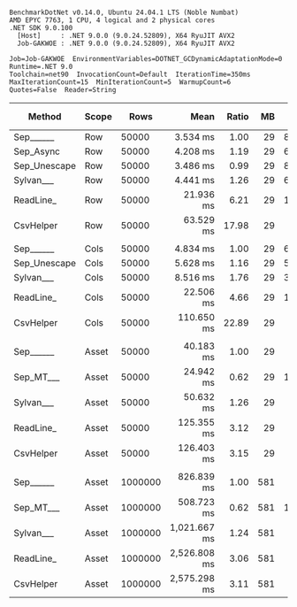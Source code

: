 ```

BenchmarkDotNet v0.14.0, Ubuntu 24.04.1 LTS (Noble Numbat)
AMD EPYC 7763, 1 CPU, 4 logical and 2 physical cores
.NET SDK 9.0.100
  [Host]     : .NET 9.0.0 (9.0.24.52809), X64 RyuJIT AVX2
  Job-GAKWOE : .NET 9.0.0 (9.0.24.52809), X64 RyuJIT AVX2

Job=Job-GAKWOE  EnvironmentVariables=DOTNET_GCDynamicAdaptationMode=0  Runtime=.NET 9.0  
Toolchain=net90  InvocationCount=Default  IterationTime=350ms  
MaxIterationCount=15  MinIterationCount=5  WarmupCount=6  
Quotes=False  Reader=String  

```
| Method       | Scope | Rows    | Mean         | Ratio | MB  | MB/s   | ns/row | Allocated     | Alloc Ratio |
|------------- |------ |-------- |-------------:|------:|----:|-------:|-------:|--------------:|------------:|
| Sep______    | Row   | 50000   |     3.534 ms |  1.00 |  29 | 8230.8 |   70.7 |       1.02 KB |        1.00 |
| Sep_Async    | Row   | 50000   |     4.208 ms |  1.19 |  29 | 6911.2 |   84.2 |       1.03 KB |        1.00 |
| Sep_Unescape | Row   | 50000   |     3.486 ms |  0.99 |  29 | 8343.7 |   69.7 |       1.02 KB |        1.00 |
| Sylvan___    | Row   | 50000   |     4.441 ms |  1.26 |  29 | 6548.8 |   88.8 |       7.67 KB |        7.48 |
| ReadLine_    | Row   | 50000   |    21.936 ms |  6.21 |  29 | 1325.9 |  438.7 |    88608.3 KB |   86,496.56 |
| CsvHelper    | Row   | 50000   |    63.529 ms | 17.98 |  29 |  457.8 | 1270.6 |      20.12 KB |       19.64 |
|              |       |         |              |       |     |        |        |               |             |
| Sep______    | Cols  | 50000   |     4.834 ms |  1.00 |  29 | 6016.6 |   96.7 |       1.03 KB |        1.00 |
| Sep_Unescape | Cols  | 50000   |     5.628 ms |  1.16 |  29 | 5168.0 |  112.6 |       1.04 KB |        1.00 |
| Sylvan___    | Cols  | 50000   |     8.516 ms |  1.76 |  29 | 3415.3 |  170.3 |       7.68 KB |        7.44 |
| ReadLine_    | Cols  | 50000   |    22.506 ms |  4.66 |  29 | 1292.4 |  450.1 |   88608.29 KB |   85,841.90 |
| CsvHelper    | Cols  | 50000   |   110.650 ms | 22.89 |  29 |  262.9 | 2213.0 |     445.93 KB |      432.01 |
|              |       |         |              |       |     |        |        |               |             |
| Sep______    | Asset | 50000   |    40.183 ms |  1.00 |  29 |  723.8 |  803.7 |   13803.91 KB |        1.00 |
| Sep_MT___    | Asset | 50000   |    24.942 ms |  0.62 |  29 | 1166.1 |  498.8 |   13852.97 KB |        1.00 |
| Sylvan___    | Asset | 50000   |    50.632 ms |  1.26 |  29 |  574.5 | 1012.6 |   13962.27 KB |        1.01 |
| ReadLine_    | Asset | 50000   |   125.355 ms |  3.12 |  29 |  232.0 | 2507.1 |  102134.79 KB |        7.40 |
| CsvHelper    | Asset | 50000   |   126.403 ms |  3.15 |  29 |  230.1 | 2528.1 |      13971 KB |        1.01 |
|              |       |         |              |       |     |        |        |               |             |
| Sep______    | Asset | 1000000 |   826.839 ms |  1.00 | 581 |  703.7 |  826.8 |  266670.12 KB |        1.00 |
| Sep_MT___    | Asset | 1000000 |   508.723 ms |  0.62 | 581 | 1143.8 |  508.7 |   277744.1 KB |        1.04 |
| Sylvan___    | Asset | 1000000 | 1,021.667 ms |  1.24 | 581 |  569.5 | 1021.7 |  266838.41 KB |        1.00 |
| ReadLine_    | Asset | 1000000 | 2,526.808 ms |  3.06 | 581 |  230.3 | 2526.8 | 2038849.63 KB |        7.65 |
| CsvHelper    | Asset | 1000000 | 2,575.298 ms |  3.11 | 581 |  225.9 | 2575.3 |  266846.34 KB |        1.00 |
